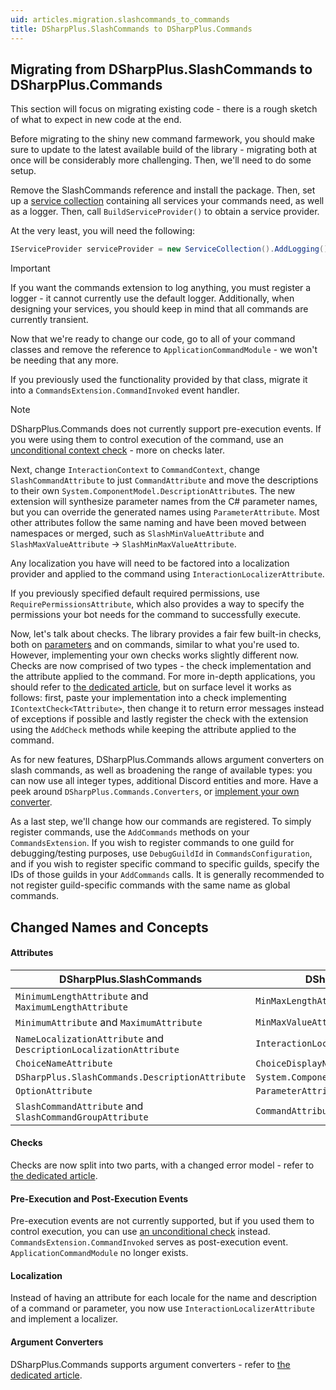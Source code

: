 ```yaml
---
uid: articles.migration.slashcommands_to_commands
title: DSharpPlus.SlashCommands to DSharpPlus.Commands
---
```


## Migrating from DSharpPlus.SlashCommands to DSharpPlus.Commands

This section will focus on migrating existing code - there is a rough sketch of what to expect in new code at the end.

Before migrating to the shiny new command farmework, you should make sure to update to the latest available build of the library - migrating both at once will be considerably more challenging. Then, we'll need to do some setup.

Remove the SlashCommands reference and install the package. Then, set up a [service collection](https://learn.microsoft.com/en-us/dotnet/core/extensions/dependency-injection) containing all services your commands need, as well as a logger. Then, call `BuildServiceProvider()` to obtain a service provider.

At the very least, you will need the following:
```cs
IServiceProvider serviceProvider = new ServiceCollection().AddLogging().BuildServiceProvider();
```

> [!IMPORTANT]
> If you want the commands extension to log anything, you must register a logger - it cannot currently use the default logger. Additionally, when designing your services, you should keep in mind that all commands are currently transient.

Now that we're ready to change our code, go to all of your command classes and remove the reference to `ApplicationCommandModule` - we won't be needing that any more.

If you previously used the functionality provided by that class, migrate it into a `CommandsExtension.CommandInvoked` event handler.

> [!NOTE]
> DSharpPlus.Commands does not currently support pre-execution events. If you were using them to control execution of the command, use an [unconditional context check](../commands/custom_context_checks#advanced-features) - more on checks later.

Next, change `InteractionContext` to `CommandContext`, change `SlashCommandAttribute` to just `CommandAttribute` and move the descriptions to their own `System.ComponentModel.DescriptionAttribute`s. The new extension will synthesize parameter names from the C# parameter names, but you can override the generated names using `ParameterAttribute`. Most other attributes follow the same naming and have been moved between namespaces or merged, such as `SlashMinValueAttribute` and `SlashMaxValueAttribute` -> `SlashMinMaxValueAttribute`.

Any localization you have will need to be factored into a localization provider and applied to the command using `InteractionLocalizerAttribute`. 

If you previously specified default required permissions, use `RequirePermissionsAttribute`, which also provides a way to specify the permissions your bot needs for the command to successfully execute. 

Now, let's talk about checks. The library provides a fair few built-in checks, both on [parameters](../commands/custom_context_checks#parameter-checks) and on commands, similar to what you're used to. However, implementing your own checks works slightly different now. Checks are now comprised of two types - the check implementation and the attribute applied to the command. For more in-depth applications, you should refer to [the dedicated article](../commands/custom_context_checks), but on surface level it works as follows: first, paste your implementation into a check implementing `IContextCheck<TAttribute>`, then change it to return error messages instead of exceptions if possible and lastly register the check with the extension using the `AddCheck` methods while keeping the attribute applied to the command.

As for new features, DSharpPlus.Commands allows argument converters on slash commands, as well as broadening the range of available types: you can now use all integer types, additional Discord entities and more. Have a peek around `DSharpPlus.Commands.Converters`, or [implement your own converter](../commands/custom_argument_converters).

As a last step, we'll change how our commands are registered. To simply register commands, use the `AddCommands` methods on your `CommandsExtension`. If you wish to register commands to one guild for debugging/testing purposes, use `DebugGuildId` in `CommandsConfiguration`, and if you wish to register specific command to specific guilds, specify the IDs of those guilds in your `AddCommands` calls. It is generally recommended to not register guild-specific commands with the same name as global commands.

## Changed Names and Concepts

#### Attributes

| DSharpPlus.SlashCommands | DSharpPlus.Commands |
| ------------------------ | ------------------- |
| `MinimumLengthAttribute` and `MaximumLengthAttribute` | `MinMaxLengthAttribute` |
| `MinimumAttribute` and `MaximumAttribute` | `MinMaxValueAttribute` |
| `NameLocalizationAttribute` and `DescriptionLocalizationAttribute` | `InteractionLocalizerAttribute` |
| `ChoiceNameAttribute` | `ChoiceDisplayNameAttribute` |
| `DSharpPlus.SlashCommands.DescriptionAttribute` | `System.ComponentModel.DescriptionAttribute` |
| `OptionAttribute` | `ParameterAttribute` |
| `SlashCommandAttribute` and `SlashCommandGroupAttribute` | `CommandAttribute` |

#### Checks

Checks are now split into two parts, with a changed error model - refer to [the dedicated article](../commands/custom_context_checks).

#### Pre-Execution and Post-Execution Events

Pre-execution events are not currently supported, but if you used them to control execution, you can use [an unconditional check](../commands/custom_context_checks#advanced-features) instead. `CommandsExtension.CommandInvoked` serves as post-execution event. `ApplicationCommandModule` no longer exists.

#### Localization

Instead of having an attribute for each locale for the name and description of a command or parameter, you now use `InteractionLocalizerAttribute` and implement a localizer. 

#### Argument Converters

DSharpPlus.Commands supports argument converters - refer to [the dedicated article](../commands/custom_argument_converters).
